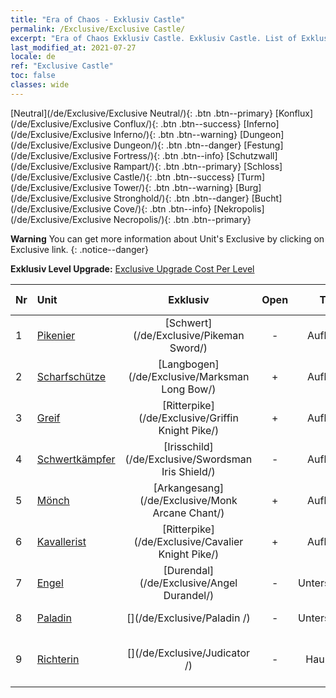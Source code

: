 ```yaml
---
title: "Era of Chaos - Exklusiv Castle"
permalink: /Exclusive/Exclusive Castle/
excerpt: "Era of Chaos Exklusiv Castle. Exklusiv Castle. List of Exklusiv Castle in Era of Chaos"
last_modified_at: 2021-07-27
locale: de
ref: "Exclusive Castle"
toc: false
classes: wide
---
```

 [Neutral](/de/Exclusive/Exclusive Neutral/){: .btn .btn--primary} [Konflux](/de/Exclusive/Exclusive Conflux/){: .btn .btn--success} [Inferno](/de/Exclusive/Exclusive Inferno/){: .btn .btn--warning} [Dungeon](/de/Exclusive/Exclusive Dungeon/){: .btn .btn--danger} [Festung](/de/Exclusive/Exclusive Fortress/){: .btn .btn--info} [Schutzwall](/de/Exclusive/Exclusive Rampart/){: .btn .btn--primary} [Schloss](/de/Exclusive/Exclusive Castle/){: .btn .btn--success} [Turm](/de/Exclusive/Exclusive Tower/){: .btn .btn--warning} [Burg](/de/Exclusive/Exclusive Stronghold/){: .btn .btn--danger} [Bucht](/de/Exclusive/Exclusive Cove/){: .btn .btn--info} [Nekropolis](/de/Exclusive/Exclusive Necropolis/){: .btn .btn--primary} 

**Warning** You can get more information about Unit's Exclusive by clicking on Exclusive link. 
{: .notice--danger}

 **Exklusiv Level Upgrade:** [Exclusive Upgrade Cost Per Level](/Exclusive/ExclusiveUpgradeCostPerLevel/)

  | Nr |         Unit        | Exklusiv | Open  |    Type   |  Item to Rank UP      |  Skin   |
  |:---|:--------------------|:-------------:|:-----:|:---------:|:---------------------:|:-------:|
  | 1  | [Pikenier](/de/units/Pikeman/) | [Schwert](/de/Exclusive/Pikeman Sword/) | - | Aufladung | [Schwert-Token](/ItemsDE/con_912/) | - |
  | 2  | [Scharfschütze](/de/units/Marksman/) | [Langbogen](/de/Exclusive/Marksman Long Bow/) | + | Aufladung | [Langbogen-Token](/ItemsDE/con_914/) | - |
  | 3  | [Greif](/de/units/Griffin/) | [Ritterpike](/de/Exclusive/Griffin Knight Pike/) | + | Aufladung | [Ritterpike-Token](/ItemsDE/con_916/) | - |
  | 4  | [Schwertkämpfer](/de/units/Swordsman/) | [Irisschild](/de/Exclusive/Swordsman Iris Shield/) | - | Aufladung | [Irisschild-Token](/ItemsDE/con_913/) | - |
  | 5  | [Mönch](/de/units/Monk/) | [Arkangesang](/de/Exclusive/Monk Arcane Chant/) | + | Aufladung | [Arkangesang-Token](/ItemsDE/con_915/) | - |
  | 6  | [Kavallerist](/de/units/Cavalier/) | [Ritterpike](/de/Exclusive/Cavalier Knight Pike/) | + | Aufladung | [Ritterpike-Token](/ItemsDE/con_916/) | - |
  | 7  | [Engel](/de/units/Angel/) | [Durendal](/de/Exclusive/Angel Durandel/) | - | Unterstützung | [Durendal-Token](/ItemsDE/con_973/) | [Durendal-Spezialskin](/ItemsDE/con_641/) |
  | 8  | [Paladin](/de/units/Paladin/) | [](/de/Exclusive/Paladin /) | - | Unterstützung | [Furchtlos-Token](/ItemsDE/con_974/) | [Furchtlos-Spezialskin](/ItemsDE/con_642/) |
  | 9  | [Richterin](/de/units/Judicator/) | [](/de/Exclusive/Judicator /) | - | Hauptstadt | [„Strahlkraft des Heiligtums“-Bannerseele](/ItemsDE/con_975/) | [Tool_210909](/ItemsDE/con_643/) |
